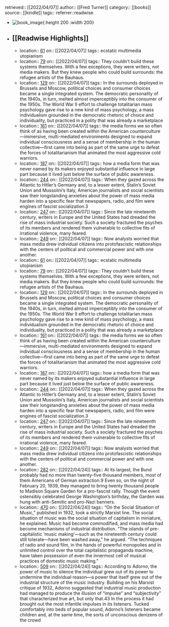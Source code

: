 retrieved:: [[2022/04/07]]
author:: [[Fred Turner]]
category:: [[books]]
source:: [[kindle]]
tags:: 
referrer::readwise

- ![book_image](https://images-na.ssl-images-amazon.com/images/I/518RiuFY1cL._SL200_.jpg){:height 200 :width 200}
- ## [[Readwise Highlights]]
	- location:: [61](kindle://book?action=open&asin=undefined&location=61)
	  on:: [[2022/04/07]]
	  tags:: 
	  ecstatic multimedia utopianism
	- location:: [79](kindle://book?action=open&asin=undefined&location=79)
	  on:: [[2022/04/07]]
	  tags:: 
	  They couldn’t build these systems themselves. With a few exceptions, they were writers, not media makers. But they knew people who could build surrounds: the refugee artists of the Bauhaus.
	- location:: [129](kindle://book?action=open&asin=undefined&location=129)
	  on:: [[2022/04/07]]
	  tags:: 
	  In the surrounds deployed in Brussels and Moscow, political choices and consumer choices became a single integrated system. The democratic personality of the 1940s, in turn, melted almost imperceptibly into the consumer of the 1950s. The World War II effort to challenge totalitarian mass psychology gave rise to a new kind of mass psychology, a mass individualism grounded in the democratic rhetoric of choice and individuality, but practiced in a polity that was already a marketplace
	- location:: [161](kindle://book?action=open&asin=undefined&location=161)
	  on:: [[2022/04/07]]
	  tags:: 
	  the media forms we so often think of as having been created within the American counterculture—immersive, multi-mediated environments designed to expand individual consciousness and a sense of membership in the human collective—first came into being as part of the same urge to defeat the forces of totalitarianism that animated the most aggressive cold warriors.
	- location:: [187](kindle://book?action=open&asin=undefined&location=187)
	  on:: [[2022/04/07]]
	  tags:: 
	  how a media form that was never named by its makers enjoyed substantial influence in large part because it lived just below the surface of public awareness.
	- location:: [244](kindle://book?action=open&asin=undefined&location=244)
	  on:: [[2022/04/07]]
	  tags:: 
	  When they gazed across the Atlantic to Hitler’s Germany and, to a lesser extent, Stalin’s Soviet Union and Mussolini’s Italy, American journalists and social scientists saw their longstanding anxieties about the power of mass media harden into a specific fear that newspapers, radio, and film were engines of fascist socialization.3
	- location:: [247](kindle://book?action=open&asin=undefined&location=247)
	  on:: [[2022/04/07]]
	  tags:: 
	  Since the late nineteenth century, writers in Europe and the United States had dreaded the rise of mass industrial society. Such a society fractured the psyches of its members and rendered them vulnerable to collective fits of irrational violence, many feared.
	- location:: [249](kindle://book?action=open&asin=undefined&location=249)
	  on:: [[2022/04/07]]
	  tags:: 
	  Now analysts worried that mass media drew individual citizens into protofascistic relationships with the centers of political and commercial power and with one another.
	- location:: [61](kindle://book?action=open&asin=undefined&location=61)
	  on:: [[2022/04/07]]
	  tags:: 
	  ecstatic multimedia utopianism
	- location:: [79](kindle://book?action=open&asin=undefined&location=79)
	  on:: [[2022/04/07]]
	  tags:: 
	  They couldn’t build these systems themselves. With a few exceptions, they were writers, not media makers. But they knew people who could build surrounds: the refugee artists of the Bauhaus.
	- location:: [129](kindle://book?action=open&asin=undefined&location=129)
	  on:: [[2022/04/07]]
	  tags:: 
	  In the surrounds deployed in Brussels and Moscow, political choices and consumer choices became a single integrated system. The democratic personality of the 1940s, in turn, melted almost imperceptibly into the consumer of the 1950s. The World War II effort to challenge totalitarian mass psychology gave rise to a new kind of mass psychology, a mass individualism grounded in the democratic rhetoric of choice and individuality, but practiced in a polity that was already a marketplace
	- location:: [161](kindle://book?action=open&asin=undefined&location=161)
	  on:: [[2022/04/07]]
	  tags:: 
	  the media forms we so often think of as having been created within the American counterculture—immersive, multi-mediated environments designed to expand individual consciousness and a sense of membership in the human collective—first came into being as part of the same urge to defeat the forces of totalitarianism that animated the most aggressive cold warriors.
	- location:: [187](kindle://book?action=open&asin=undefined&location=187)
	  on:: [[2022/04/07]]
	  tags:: 
	  how a media form that was never named by its makers enjoyed substantial influence in large part because it lived just below the surface of public awareness.
	- location:: [244](kindle://book?action=open&asin=undefined&location=244)
	  on:: [[2022/04/07]]
	  tags:: 
	  When they gazed across the Atlantic to Hitler’s Germany and, to a lesser extent, Stalin’s Soviet Union and Mussolini’s Italy, American journalists and social scientists saw their longstanding anxieties about the power of mass media harden into a specific fear that newspapers, radio, and film were engines of fascist socialization.3
	- location:: [247](kindle://book?action=open&asin=undefined&location=247)
	  on:: [[2022/04/07]]
	  tags:: 
	  Since the late nineteenth century, writers in Europe and the United States had dreaded the rise of mass industrial society. Such a society fractured the psyches of its members and rendered them vulnerable to collective fits of irrational violence, many feared.
	- location:: [249](kindle://book?action=open&asin=undefined&location=249)
	  on:: [[2022/04/07]]
	  tags:: 
	  Now analysts worried that mass media drew individual citizens into protofascistic relationships with the centers of political and commercial power and with one another.
	- location:: [282](kindle://book?action=open&asin=undefined&location=282)
	  on:: [[2022/04/24]]
	  tags:: 
	  At its largest, the Bund probably had no more than twenty-five thousand members, most of them Americans of German extraction.9 Even so, on the night of February 20, 1939, they managed to bring twenty thousand people to Madison Square Garden for a pro-fascist rally. Though the event ostensibly celebrated George Washington’s birthday, the Garden was hung with anti-Semitic and pro-Nazi banners.
	- location:: [470](kindle://book?action=open&asin=undefined&location=470)
	  on:: [[2022/04/24]]
	  tags:: 
	  “On the Social Situation of Music,” published in 1932, took a strictly Marxist line. The social situation of music was the social situation of capitalism in miniature, he explained. Music had become commodified, and mass media had become mechanisms of industrial distribution. “The islands of pre-capitalistic ‘music making’—such as the nineteenth century could still tolerate—have been washed away,” he argued. “The techniques of radio and sound film, in the hands of powerful monopolies and in unlimited control over the total capitalistic propaganda machine, have taken possession of even the innermost cell of musical practices of domestic music making.”
	- location:: [509](kindle://book?action=open&asin=undefined&location=509)
	  on:: [[2022/04/24]]
	  tags:: 
	  According to Adorno, the power of music to silence the individual grew out of its power to undermine the individual reason—a power that itself grew out of the industrial structure of the music industry. Building on his Marxist critique of 1932, Adorno suggested that industrial music production had managed to produce the illusion of “impulse” and “subjectivity” that characterized true art, but only that.43 In the process it had brought out the most infantile impulses in its listeners. Tucked comfortably into beds of popular sound, Adorno’s listeners became children and, at the same time, the sorts of unconscious denizens of the crowd